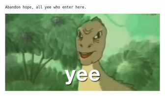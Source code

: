 ```
Abandon hope, all yee who enter here.
```

![Image](https://github.com/SethBodine/SethBodine/blob/1b0653b40c601e530454ad2a84b2e4f8591d20ba/yee.gif)

